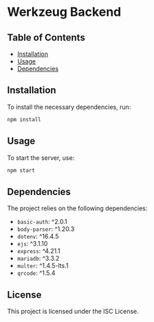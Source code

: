 # Werkzeug Backend



## Table of Contents

- [Installation](#installation)
- [Usage](#usage)
- [Dependencies](#dependencies)



## Installation

To install the necessary dependencies, run:

```bash
npm install
```

## Usage

To start the server, use:

```bash
npm start
```

## Dependencies

The project relies on the following dependencies:

- `basic-auth`: ^2.0.1
- `body-parser`: ^1.20.3
- `dotenv`: ^16.4.5
- `ejs`: ^3.1.10
- `express`: ^4.21.1
- `mariadb`: ^3.3.2
- `multer`: ^1.4.5-lts.1
- `qrcode`: ^1.5.4



## License

This project is licensed under the ISC License.